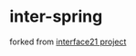 # inter-spring
forked from [interface21 project](http://www.wrox.com/WileyCDA/WroxTitle/Expert-One-on-One-J2EE-Design-and-Development.productCd-0764543857,descCd-DOWNLOAD.html)
